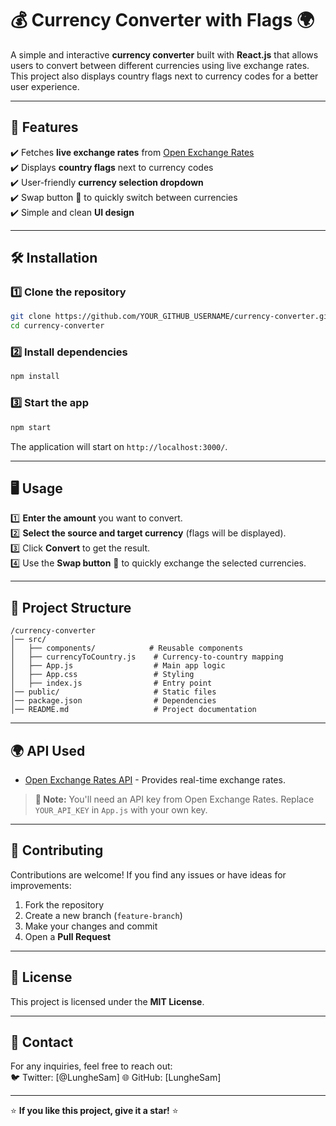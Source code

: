 
# 💰 Currency Converter with Flags 🌍

A simple and interactive **currency converter** built with **React.js** that allows users to convert between different currencies using live exchange rates. This project also displays country flags next to currency codes for a better user experience.

---

## 🚀 Features  
✔️ Fetches **live exchange rates** from [Open Exchange Rates](https://openexchangerates.org/)  
✔️ Displays **country flags** next to currency codes  
✔️ User-friendly **currency selection dropdown**  
✔️ Swap button 🔄 to quickly switch between currencies  
✔️ Simple and clean **UI design**  

---

## 🛠️ Installation  

### 1️⃣ **Clone the repository**  
```sh
git clone https://github.com/YOUR_GITHUB_USERNAME/currency-converter.git
cd currency-converter
```

### 2️⃣ **Install dependencies**  
```sh
npm install
```

### 3️⃣ **Start the app**  
```sh
npm start
```
The application will start on `http://localhost:3000/`.

---

## 🖥️ Usage  

1️⃣ **Enter the amount** you want to convert.  
2️⃣ **Select the source and target currency** (flags will be displayed).  
3️⃣ Click **Convert** to get the result.  
4️⃣ Use the **Swap button** 🔄 to quickly exchange the selected currencies.  

---

## 📂 Project Structure  

```
/currency-converter
│── src/
│   ├── components/            # Reusable components
│   ├── currencyToCountry.js    # Currency-to-country mapping
│   ├── App.js                  # Main app logic
│   ├── App.css                 # Styling
│   ├── index.js                # Entry point
│── public/                     # Static files
│── package.json                # Dependencies
│── README.md                   # Project documentation
```

---

## 🌍 API Used  

- [Open Exchange Rates API](https://openexchangerates.org/) - Provides real-time exchange rates.

> **🔑 Note:** You'll need an API key from Open Exchange Rates. Replace `YOUR_API_KEY` in `App.js` with your own key.

---

## 🤝 Contributing  

Contributions are welcome! If you find any issues or have ideas for improvements:  

1. Fork the repository  
2. Create a new branch (`feature-branch`)  
3. Make your changes and commit  
4. Open a **Pull Request**  

---

## 📜 License  

This project is licensed under the **MIT License**.

---

## 📩 Contact  

For any inquiries, feel free to reach out:  
🐦 Twitter: [@LungheSam] 
🌐 GitHub: [LungheSam]

---

⭐ **If you like this project, give it a star!** ⭐
```
